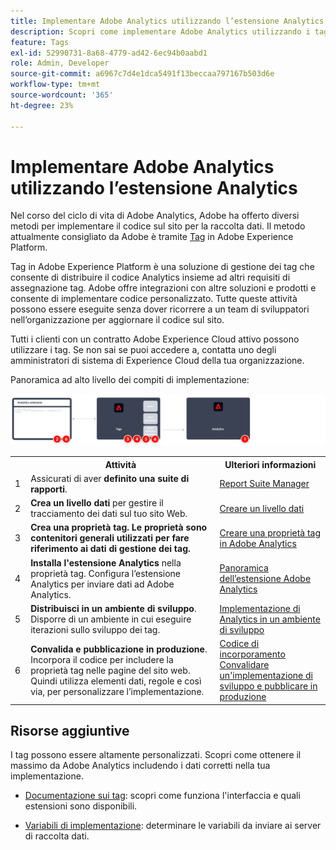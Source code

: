```yaml
---
title: Implementare Adobe Analytics utilizzando l’estensione Analytics
description: Scopri come implementare Adobe Analytics utilizzando i tag e l’estensione Analytics
feature: Tags
exl-id: 52990731-8a68-4779-ad42-6ec94b0aabd1
role: Admin, Developer
source-git-commit: a6967c7d4e1dca5491f13beccaa797167b503d6e
workflow-type: tm+mt
source-wordcount: '365'
ht-degree: 23%

---
```


# Implementare Adobe Analytics utilizzando l’estensione Analytics

Nel corso del ciclo di vita di Adobe Analytics, Adobe ha offerto diversi metodi per implementare il codice sul sito per la raccolta dati. Il metodo attualmente consigliato da Adobe è tramite [Tag](https://experienceleague.adobe.com/docs/experience-platform/tags/home.html?lang=it) in Adobe Experience Platform.

Tag in Adobe Experience Platform è una soluzione di gestione dei tag che consente di distribuire il codice Analytics insieme ad altri requisiti di assegnazione tag. Adobe offre integrazioni con altre soluzioni e prodotti e consente di implementare codice personalizzato. Tutte queste attività possono essere eseguite senza dover ricorrere a un team di sviluppatori nell’organizzazione per aggiornare il codice sul sito.

Tutti i clienti con un contratto Adobe Experience Cloud attivo possono utilizzare i tag. Se non sai se puoi accedere a, contatta uno degli amministratori di sistema di Experience Cloud della tua organizzazione.

Panoramica ad alto livello dei compiti di implementazione:



![Come implementare Adobe Analytics utilizzando il flusso di lavoro dell&#39;estensione Analytics, come descritto in questa sezione.](../assets/analytics-extension-annotated.png)

<table style="width:100%">

<tr>
<th style="width:5%"></th><th style="width:60%"><b>Attività</b></th><th style="width:35%"><b>Ulteriori informazioni</b></th>
</tr>

<tr>
<td> 1</td>
<td>Assicurati di aver <b>definito una suite di rapporti</b>.</td>
<td><a href="../../admin/tools/manage-rs/report-suites-admin.md">Report Suite Manager</a></td>
</tr>

<tr>
<td>2</td>
<td><b>Crea un livello dati</b> per gestire il tracciamento dei dati sul tuo sito Web.</td>
<td>
<a href="../prepare/data-layer.md">Creare un livello dati</a>
</td>
</tr>

<tr>
<td>3</td>
<td><b><b>Crea una proprietà tag</b>. Le proprietà sono contenitori generali utilizzati per fare riferimento ai dati di gestione dei tag.</td>
<td><a href="../launch/create-analytics-property.md">Creare una proprietà tag in Adobe Analytics</a></td>
</tr>

<tr>
<td>4</td><td><b>Installa l'estensione Analytics</b> nella proprietà tag. Configura l’estensione Analytics per inviare dati ad Adobe Analytics.</td>
<td><a href="https://experienceleague.adobe.com/docs/experience-platform/tags/extensions/client/analytics/overview.html?lang=it">Panoramica dell’estensione Adobe Analytics</a></td>
</tr>

<tr>
<td>5</td>
<td><b>Distribuisci in un ambiente di sviluppo</b>. Disporre di un ambiente in cui eseguire iterazioni sullo sviluppo dei tag.</td>
<td><a href="./deploy-dev.md">Implementazione di Analytics in un ambiente di sviluppo</td>
</tr>

<tr>
<td>6</td> 
<td><b>Convalida e pubblicazione in produzione</b>. Incorpora il codice per includere la proprietà tag nelle pagine del sito web. Quindi utilizza elementi dati, regole e così via, per personalizzare l’implementazione.</td>
<td><a href="https://experienceleague.adobe.com/docs/experience-platform/tags/publish/environments/environments.html#embed-code">Codice di incorporamento</a><br/><a href="./validate-publish-prod.md">Convalidare un'implementazione di sviluppo e pubblicare in produzione</a></td>
</tr>

</table>

## Risorse aggiuntive

I tag possono essere altamente personalizzati. Scopri come ottenere il massimo da Adobe Analytics includendo i dati corretti nella tua implementazione.

- [Documentazione sui tag](https://experienceleague.adobe.com/docs/experience-platform/tags/home.html#): scopri come funziona l&#39;interfaccia e quali estensioni sono disponibili.

- [Variabili di implementazione](../vars/overview.md): determinare le variabili da inviare ai server di raccolta dati.
